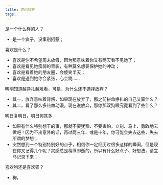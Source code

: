 ```yaml
---
title: 你问我答
tags:
---
```


是一个什么样的人？
- 是一个疯子，没事别招惹；

喜欢是什么？
- 喜欢是你不希望周末放假，因为那意味着你又有两天看不见她了；
- 喜欢是看见她瘦弱的背影，有种莫名想要保护她的冲动；
- 喜欢是看着她的朋友圈，会傻笑半天；
- 喜欢是遇到她你会紧张，心会跳......

明明知道越挣扎越难看，可是，为什么还不选择放弃？
- 其一，放弃意味着背叛，如果现在放弃了，那之前拼命挣扎的自己又算什么？
- 其二，看了那么多热血动漫，现在说放弃，那你那双狗眼究竟看到了些什么？

明日复明日，明日何其多
- 如果有什么特别想干的事，那就不要犹豫、不要害怕，立刻、马上、勇敢地去做吧！因为不出意外的话，再过两三年、或是十年，你可能会失去这些，失去所谓的梦想；
- 突然想到一个特别特别好的点子，相信你一定经历过很多这样的瞬间，但是现在你又记得几个呢？灵感总是稍纵即逝的，所以有什么好点子、好想法，请立马记录下来；

喜欢狗还是喜欢猫？
- 狗。

